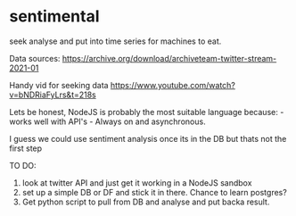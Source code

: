 # sentimental
seek analyse and put into time series for machines to eat. 

Data sources:
https://archive.org/download/archiveteam-twitter-stream-2021-01

Handy vid for seeking data
https://www.youtube.com/watch?v=bNDRiaFyLrs&t=218s

Lets be honest, NodeJS is probably the most suitable language because:
    - works well with API's
    - Always on and asynchronous. 

I guess we could use sentiment analysis once its in the DB but thats not the first step

TO DO:

1) look at twitter API and just get it working in a NodeJS sandbox
2) set up a simple DB or DF and stick it in there. Chance to learn postgres?
3) Get python script to pull from DB and analyse and put backa result. 